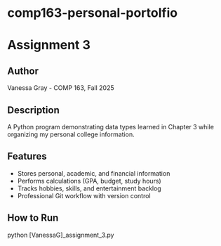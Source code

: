 # comp163-personal-portolfio
# Assignment 3
## Author
Vanessa Gray - COMP 163, Fall 2025

## Description
A Python program demonstrating data types learned in Chapter 3 while organizing my personal college information.  

## Features
- Stores personal, academic, and financial information
- Performs calculations (GPA, budget, study hours)
- Tracks hobbies, skills, and entertainment backlog
- Professional Git workflow with version control

## How to Run
python [VanessaG]_assignment_3.py
